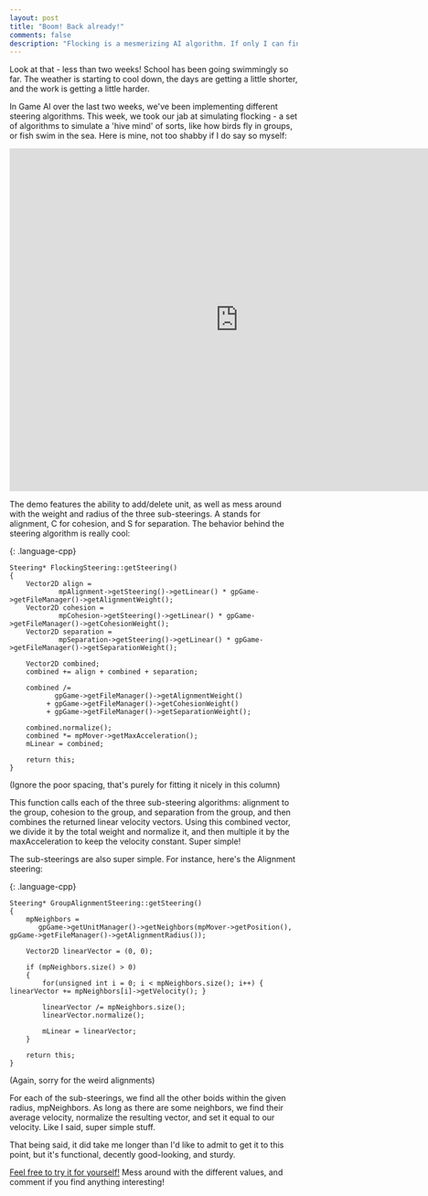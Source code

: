 ```yaml
---
layout: post
title: "Boom! Back already!"
comments: false
description: "Flocking is a mesmerizing AI algorithm. If only I can find a screensaver that utilizes it..."
---
```


Look at that - less than two weeks! School has been going swimmingly so far. The weather is starting to cool down, the days are getting a little shorter, and the work is getting a little harder.


In Game AI over the last two weeks, we've been implementing different steering algorithms. This week, we took our jab at simulating flocking - a set of algorithms to simulate a 'hive mind' of sorts, like how birds fly in groups, or fish swim in the sea. Here is mine, not too shabby if I do say so myself:


<iframe width="800" height="600" src="https://www.youtube.com/embed/SFF9pqgZRtY?rel=0" frameborder="0" allowfullscreen></iframe>


The demo features the ability to add/delete unit, as well as mess around with the weight and radius of the three sub-steerings. A stands for alignment, C for cohesion, and S for separation. The behavior behind the steering algorithm is really cool:

{: .language-cpp}
~~~~~~~~
Steering* FlockingSteering::getSteering()
{
	Vector2D align =
            mpAlignment->getSteering()->getLinear() * gpGame->getFileManager()->getAlignmentWeight();
	Vector2D cohesion =
            mpCohesion->getSteering()->getLinear() * gpGame->getFileManager()->getCohesionWeight();
	Vector2D separation =
            mpSeparation->getSteering()->getLinear() * gpGame->getFileManager()->getSeparationWeight();

    Vector2D combined;
	combined += align + combined + separation;

	combined /=
           gpGame->getFileManager()->getAlignmentWeight()
         + gpGame->getFileManager()->getCohesionWeight()
         + gpGame->getFileManager()->getSeparationWeight();

	combined.normalize();
	combined *= mpMover->getMaxAcceleration();
	mLinear = combined;

	return this;
}
~~~~~~~~


(Ignore the poor spacing, that's purely for fitting it nicely in this column)


This function calls each of the three sub-steering algorithms: alignment to the group, cohesion to the group, and separation from the group, and then combines the returned linear velocity vectors. Using this combined vector, we divide it by the total weight and normalize it, and then multiple it by the maxAcceleration to keep the velocity constant. Super simple!


The sub-steerings are also super simple. For instance, here's the Alignment steering:


{: .language-cpp}
~~~~~~~~
Steering* GroupAlignmentSteering::getSteering()
{
    mpNeighbors =
       gpGame->getUnitManager()->getNeighbors(mpMover->getPosition(), gpGame->getFileManager()->getAlignmentRadius());

    Vector2D linearVector = (0, 0);

    if (mpNeighbors.size() > 0)
    {
	    for(unsigned int i = 0; i < mpNeighbors.size(); i++) { linearVector += mpNeighbors[i]->getVelocity(); }

	    linearVector /= mpNeighbors.size();
	    linearVector.normalize();

	    mLinear = linearVector;
    }

    return this;
}
~~~~~~~~


(Again, sorry for the weird alignments)


For each of the sub-steerings, we find all the other boids within the given radius, mpNeighbors. As long as there are some neighbors, we find their average velocity, normalize the resulting vector, and set it equal to our velocity. Like I said, super simple stuff.


That being said, it did take me longer than I'd like to admit to get it to this point, but it's functional, decently good-looking, and sturdy.

[Feel free to try it for yourself!](https://www.dropbox.com/s/k4z45sseapz3lgt/flocking.zip?dl=0) Mess around with the different values, and comment if you find anything interesting!
